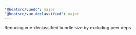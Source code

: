 ```yaml
---
"@heatsrc/vuedc": major
"@heatsrc/vue-declassified": major
---
```


Reducing vue-declassified bundle size by excluding peer deps
